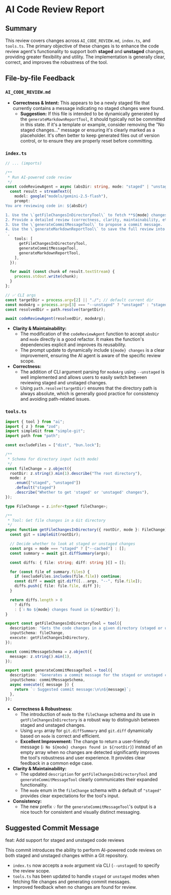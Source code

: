 # AI Code Review Report

## Summary

This review covers changes across `AI_CODE_REVIEW.md`, `index.ts`, and `tools.ts`. The primary objective of these changes is to enhance the code review agent's functionality to support both **staged** and **unstaged** changes, providing greater flexibility and utility. The implementation is generally clear, correct, and improves the robustness of the tool.

## File-by-file Feedback

### `AI_CODE_REVIEW.md`

- **Correctness & Intent:** This appears to be a newly staged file that currently contains a message indicating no staged changes were found.
  - **Suggestion:** If this file is intended to be dynamically generated by the `generateMarkdownReportTool`, it should typically not be committed in this state. If it's a template or example, consider removing the "No staged changes..." message or ensuring it's clearly marked as a placeholder. It's often better to keep generated files out of version control, or to ensure they are properly reset before committing.

### `index.ts`

```typescript
// ... (imports)

/**
 * Run AI-powered code review
 */
const codeReviewAgent = async (absDir: string, mode: "staged" | "unstaged") => {
  const result = streamText({
    model: google("models/gemini-2.5-flash"),
    prompt: `
You are reviewing code in: ${absDir}

1. Use the \`getFileChangesInDirectoryTool\` to fetch **${mode} changes**.
2. Provide a detailed review (correctness, clarity, maintainability, etc.).
3. Use the \`generateCommitMessageTool\` to propose a commit message.
4. Use the \`generateMarkdownReportTool\` to save the full review into a Markdown file.
`,
    tools: [
      getFileChangesInDirectoryTool,
      generateCommitMessageTool,
      generateMarkdownReportTool,
    ],
  });

  for await (const chunk of result.textStream) {
    process.stdout.write(chunk);
  }
};

// ✅ CLI args
const targetDir = process.argv[2] || "./"; // default current dir
const modeArg = process.argv[3] === "--unstaged" ? "unstaged" : "staged"; // default staged
const resolvedDir = path.resolve(targetDir);

await codeReviewAgent(resolvedDir, modeArg);
```

- **Clarity & Maintainability:**
    - The modification of the `codeReviewAgent` function to accept `absDir` and `mode` directly is a good refactor. It makes the function's dependencies explicit and improves its reusability.
    - The prompt update to dynamically include `${mode} changes` is a clear improvement, ensuring the AI agent is aware of the specific review scope.
- **Correctness:**
    - The addition of CLI argument parsing for `modeArg` using `--unstaged` is well implemented and allows users to easily switch between reviewing staged and unstaged changes.
    - Using `path.resolve(targetDir)` ensures that the directory path is always absolute, which is generally good practice for consistency and avoiding path-related issues.

### `tools.ts`

```typescript
import { tool } from "ai";
import { z } from "zod";
import simpleGit from "simple-git";
import path from "path";

const excludeFiles = ["dist", "bun.lock"];

/**
 * Schema for directory input (with mode)
 */
const fileChange = z.object({
  rootDir: z.string().min(1).describe("The root directory"),
  mode: z
    .enum(["staged", "unstaged"])
    .default("staged")
    .describe("Whether to get 'staged' or 'unstaged' changes"),
});

type FileChange = z.infer<typeof fileChange>;

/**
 * Tool: Get file changes in a Git directory
 */
async function getFileChangesInDirectory({ rootDir, mode }: FileChange) {
  const git = simpleGit(rootDir);

  // Decide whether to look at staged or unstaged changes
  const args = mode === "staged" ? ["--cached"] : [];
  const summary = await git.diffSummary(args);

  const diffs: { file: string; diff: string }[] = [];

  for (const file of summary.files) {
    if (excludeFiles.includes(file.file)) continue;
    const diff = await git.diff([...args, "--", file.file]);
    diffs.push({ file: file.file, diff });
  }

  return diffs.length > 0
    ? diffs
    : [`ℹ️ No ${mode} changes found in ${rootDir}`];
}

export const getFileChangesInDirectoryTool = tool({
  description: "Gets the code changes in a given directory (staged or unstaged)",
  inputSchema: fileChange,
  execute: getFileChangesInDirectory,
});

const commitMessageSchema = z.object({
  message: z.string().min(1),
});

export const generateCommitMessageTool = tool({
  description: "Generates a commit message for the staged or unstaged changes",
  inputSchema: commitMessageSchema,
  async execute({ message }) {
    return `💡 Suggested commit message:\n\n${message}`;
  },
});
```

- **Correctness & Robustness:**
    - The introduction of `mode` to the `fileChange` schema and its use in `getFileChangesInDirectory` is a robust way to distinguish between staged and unstaged changes.
    - Using `args` array for `git.diffSummary` and `git.diff` dynamically based on `mode` is correct and efficient.
    - **Excellent Improvement:** The change to return a user-friendly message (`ℹ️ No ${mode} changes found in ${rootDir}`) instead of an empty array when no changes are detected significantly improves the tool's robustness and user experience. It provides clear feedback in a common edge case.
- **Clarity & Maintainability:**
    - The updated `description` for `getFileChangesInDirectoryTool` and `generateCommitMessageTool` clearly communicates their expanded functionality.
    - The `mode` enum in the `fileChange` schema with a default of `"staged"` provides clear expectations for the tool's input.
- **Consistency:**
    - The new prefix `💡` for the `generateCommitMessageTool`'s output is a nice touch for consistent and visually distinct messaging.

## Suggested Commit Message

feat: Add support for staged and unstaged code reviews

This commit introduces the ability to perform AI-powered code reviews on both staged and unstaged changes within a Git repository.

- `index.ts` now accepts a `mode` argument via CLI (`--unstaged`) to specify the review scope.
- `tools.ts` has been updated to handle `staged` or `unstaged` modes when fetching file changes and generating commit messages.
- Improved feedback when no changes are found for review.